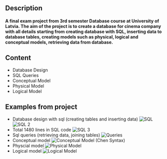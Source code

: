 ## Description

#### A final exam project from 3rd semester Database course at University of Latvia. The aim of the project is to create a database for cinema company with all details starting from creating database with SQL, inserting data to database tables, creating models such as physical, logical and conceptual models, retrieving data from database.

## Content
- Database Design
- SQL Queries
- Conceptual Model
- Physical Model
- Logical Model

## Examples from project

- Database design with sql (creating tables and inserting data)
![SQL](https://user-images.githubusercontent.com/66011783/114096459-67a96280-98c7-11eb-971b-98654bc1b8d5.PNG)
![SQL 2](https://user-images.githubusercontent.com/66011783/114096466-6a0bbc80-98c7-11eb-8cb4-b52f9c55d555.PNG)
- Total 1480 lines in SQL code
![SQL 3](https://user-images.githubusercontent.com/66011783/114096475-6bd58000-98c7-11eb-8da1-6a7b39e3baae.PNG)
- Sql queries (retrieving data, joining tables)
![Queries](https://user-images.githubusercontent.com/66011783/114092746-e94ac180-98c2-11eb-9653-09e32aabacbe.PNG)
- Conceptual model
![Conceptual Model (Chen Syntax)](https://user-images.githubusercontent.com/66011783/114092920-1eefaa80-98c3-11eb-92b5-a285178bdce5.png)
- Physcial model
![Physical Model](https://user-images.githubusercontent.com/66011783/114092997-3af34c00-98c3-11eb-8720-58b0c470469c.png)
- Logical model
![Logical Model](https://user-images.githubusercontent.com/66011783/114093028-46467780-98c3-11eb-8112-61ee9264c654.png)
